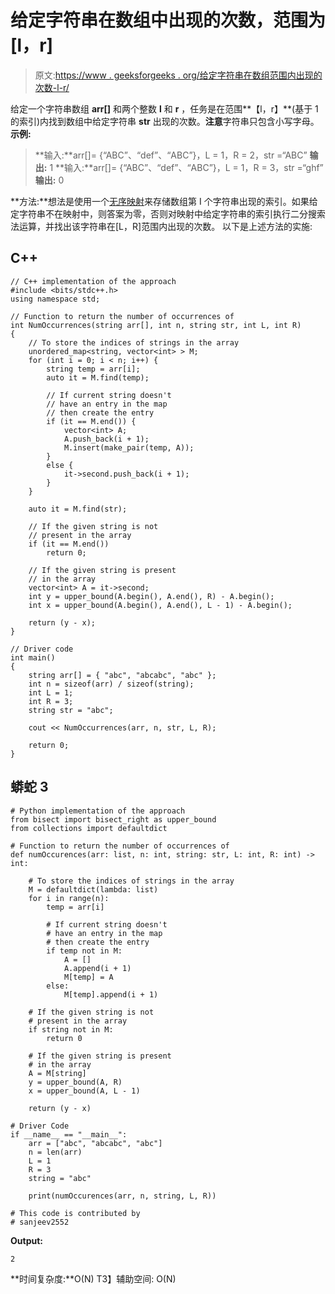 # 给定字符串在数组中出现的次数，范围为[l，r]

> 原文:[https://www . geeksforgeeks . org/给定字符串在数组范围内出现的次数-l-r/](https://www.geeksforgeeks.org/number-of-times-the-given-string-occurs-in-the-array-in-the-range-l-r/)

给定一个字符串数组 **arr[]** 和两个整数 **l** 和 **r** ，任务是在范围**【l，r】**(基于 1 的索引)内找到数组中给定字符串 **str** 出现的次数。**注意**字符串只包含小写字母。
**示例:**

> **输入:**arr[]= {“ABC”、“def”、“ABC”}，L = 1，R = 2，str =“ABC”
> **输出:** 1
> **输入:**arr[]= {“ABC”、“def”、“ABC”}，L = 1，R = 3，str =“ghf”
> **输出:** 0

**方法:**想法是使用一个[无序映射](https://www.geeksforgeeks.org/unordered_map-in-stl-and-its-applications/)来存储数组第 I 个字符串出现的索引。如果给定字符串不在映射中，则答案为零，否则对映射中给定字符串的索引执行二分搜索法运算，并找出该字符串在[L，R]范围内出现的次数。
以下是上述方法的实施:

## C++

```
// C++ implementation of the approach
#include <bits/stdc++.h>
using namespace std;

// Function to return the number of occurrences of
int NumOccurrences(string arr[], int n, string str, int L, int R)
{
    // To store the indices of strings in the array
    unordered_map<string, vector<int> > M;
    for (int i = 0; i < n; i++) {
        string temp = arr[i];
        auto it = M.find(temp);

        // If current string doesn't
        // have an entry in the map
        // then create the entry
        if (it == M.end()) {
            vector<int> A;
            A.push_back(i + 1);
            M.insert(make_pair(temp, A));
        }
        else {
            it->second.push_back(i + 1);
        }
    }

    auto it = M.find(str);

    // If the given string is not
    // present in the array
    if (it == M.end())
        return 0;

    // If the given string is present
    // in the array
    vector<int> A = it->second;
    int y = upper_bound(A.begin(), A.end(), R) - A.begin();
    int x = upper_bound(A.begin(), A.end(), L - 1) - A.begin();

    return (y - x);
}

// Driver code
int main()
{
    string arr[] = { "abc", "abcabc", "abc" };
    int n = sizeof(arr) / sizeof(string);
    int L = 1;
    int R = 3;
    string str = "abc";

    cout << NumOccurrences(arr, n, str, L, R);

    return 0;
}
```

## 蟒蛇 3

```
# Python implementation of the approach
from bisect import bisect_right as upper_bound
from collections import defaultdict

# Function to return the number of occurrences of
def numOccurences(arr: list, n: int, string: str, L: int, R: int) -> int:

    # To store the indices of strings in the array
    M = defaultdict(lambda: list)
    for i in range(n):
        temp = arr[i]

        # If current string doesn't
        # have an entry in the map
        # then create the entry
        if temp not in M:
            A = []
            A.append(i + 1)
            M[temp] = A
        else:
            M[temp].append(i + 1)

    # If the given string is not
    # present in the array
    if string not in M:
        return 0

    # If the given string is present
    # in the array
    A = M[string]
    y = upper_bound(A, R)
    x = upper_bound(A, L - 1)

    return (y - x)

# Driver Code
if __name__ == "__main__":
    arr = ["abc", "abcabc", "abc"]
    n = len(arr)
    L = 1
    R = 3
    string = "abc"

    print(numOccurences(arr, n, string, L, R))

# This code is contributed by
# sanjeev2552
```

**Output:** 

```
2
```

**时间复杂度:**O(N)
T3】辅助空间: O(N)
